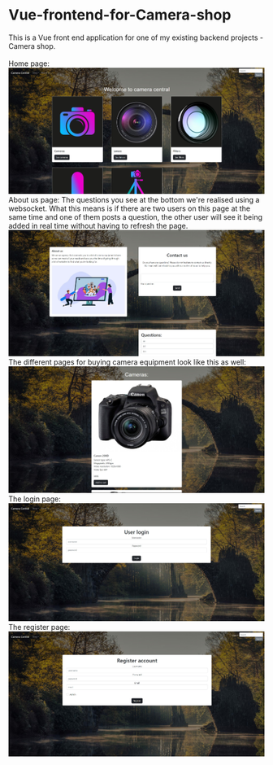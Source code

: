 # Vue-frontend-for-Camera-shop
This is a Vue front end application for one of my existing backend projects - Camera shop.<br>
<br>
Home page:
![homePage](pictures/Home_page.jpg)
<br>
About us page:
The questions you see at the bottom we're realised using a websocket. What this means is if there are two users on
this page at the same time and one of them posts a question, the other user will see it being added in real time 
without having to refresh the page.<br>
![aboutUs](pictures/About_us.jpg)
<br>
The different pages for buying camera equipment look like this as well:
![cameras](pictures/Cameras.jpg)
<br>
The login page:
![login](pictures/Login.jpg)
<br>
The register page:
![register](pictures/Register.jpg)
